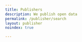 ```yaml
---
title: Publishers
description: We publish open data
permalink: /publisher/search
layout: publisher
noindex: true

---
```

